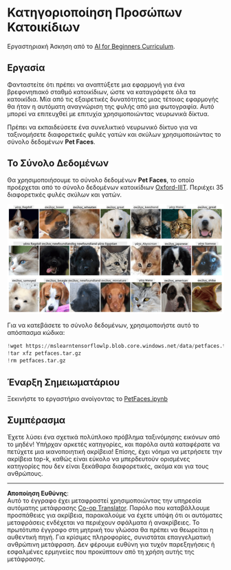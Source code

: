 <!--
CO_OP_TRANSLATOR_METADATA:
{
  "original_hash": "f3d2cee9cb3c52160419e560c57a690e",
  "translation_date": "2025-08-29T08:47:26+00:00",
  "source_file": "lessons/4-ComputerVision/07-ConvNets/lab/README.md",
  "language_code": "el"
}
-->
# Κατηγοριοποίηση Προσώπων Κατοικίδιων

Εργαστηριακή Άσκηση από το [AI for Beginners Curriculum](https://github.com/microsoft/ai-for-beginners).

## Εργασία

Φανταστείτε ότι πρέπει να αναπτύξετε μια εφαρμογή για ένα βρεφονηπιακό σταθμό κατοικίδιων, ώστε να καταγράφετε όλα τα κατοικίδια. Μία από τις εξαιρετικές δυνατότητες μιας τέτοιας εφαρμογής θα ήταν η αυτόματη αναγνώριση της φυλής από μια φωτογραφία. Αυτό μπορεί να επιτευχθεί με επιτυχία χρησιμοποιώντας νευρωνικά δίκτυα.

Πρέπει να εκπαιδεύσετε ένα συνελικτικό νευρωνικό δίκτυο για να ταξινομήσετε διαφορετικές φυλές γατών και σκύλων χρησιμοποιώντας το σύνολο δεδομένων **Pet Faces**.

## Το Σύνολο Δεδομένων

Θα χρησιμοποιήσουμε το σύνολο δεδομένων **Pet Faces**, το οποίο προέρχεται από το σύνολο δεδομένων κατοικίδιων [Oxford-IIIT](https://www.robots.ox.ac.uk/~vgg/data/pets/). Περιέχει 35 διαφορετικές φυλές σκύλων και γατών.

![Το σύνολο δεδομένων που θα χρησιμοποιήσουμε](../../../../../../translated_images/data.50b2a9d5484bdbf0f52f5765b381cec9efe2bd296a98f007f90bedb6ac67f2a8.el.png)

Για να κατεβάσετε το σύνολο δεδομένων, χρησιμοποιήστε αυτό το απόσπασμα κώδικα:

```python
!wget https://mslearntensorflowlp.blob.core.windows.net/data/petfaces.tar.gz
!tar xfz petfaces.tar.gz
!rm petfaces.tar.gz
```

## Έναρξη Σημειωματάριου

Ξεκινήστε το εργαστήριο ανοίγοντας το [PetFaces.ipynb](PetFaces.ipynb)

## Συμπέρασμα

Έχετε λύσει ένα σχετικά πολύπλοκο πρόβλημα ταξινόμησης εικόνων από το μηδέν! Υπήρχαν αρκετές κατηγορίες, και παρόλα αυτά καταφέρατε να πετύχετε μια ικανοποιητική ακρίβεια! Επίσης, έχει νόημα να μετρήσετε την ακρίβεια top-k, καθώς είναι εύκολο να μπερδευτούν ορισμένες κατηγορίες που δεν είναι ξεκάθαρα διαφορετικές, ακόμα και για τους ανθρώπους.

---

**Αποποίηση Ευθύνης**:  
Αυτό το έγγραφο έχει μεταφραστεί χρησιμοποιώντας την υπηρεσία αυτόματης μετάφρασης [Co-op Translator](https://github.com/Azure/co-op-translator). Παρόλο που καταβάλλουμε προσπάθειες για ακρίβεια, παρακαλούμε να έχετε υπόψη ότι οι αυτόματες μεταφράσεις ενδέχεται να περιέχουν σφάλματα ή ανακρίβειες. Το πρωτότυπο έγγραφο στη μητρική του γλώσσα θα πρέπει να θεωρείται η αυθεντική πηγή. Για κρίσιμες πληροφορίες, συνιστάται επαγγελματική ανθρώπινη μετάφραση. Δεν φέρουμε ευθύνη για τυχόν παρεξηγήσεις ή εσφαλμένες ερμηνείες που προκύπτουν από τη χρήση αυτής της μετάφρασης.